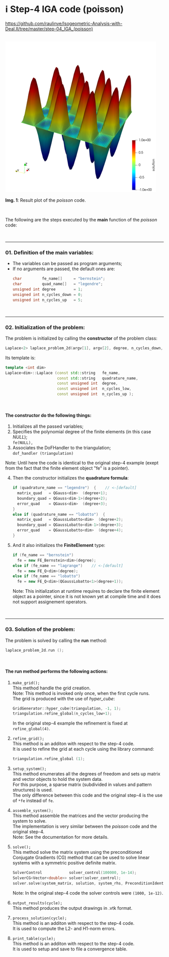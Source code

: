 # ℹ️ Step-4 IGA code (poisson)

https://github.com/raulinve/Isogeometric-Analysis-with-Deal.II/tree/master/step-04_IGA_(poisson)  

<br/>  

<img src="./doc/IMG_step-4_IGA_t5.png" alt="FIGURE: Poisson example result" width="480" height="480">  

**Img. 1**: Result plot of the *poisson* code.  

<br/>  

The following are the steps executed by the **main** function of the *poisson* code:

<br/>  

---
### 01. Definition of the main variables:  
- The variables can be passed as program arguments;  
- If no arguments are passed, the default ones are:  
  ```cpp
  char         fe_name[]     = "bernstein";
  char         quad_name[]   = "legendre";
  unsigned int degree        = 1;
  unsigned int n_cycles_down = 0;
  unsigned int n_cycles_up   = 5;
  ```

<br/>  

---
### 02. Initialization of the problem:
The problem is initialized by calling the **constructor** of the problem class:
```cpp
Laplace<2> laplace_problem_2d(argv[1], argv[2], degree, n_cycles_down, n_cycles_up);
```
Its template is:
```cpp
template <int dim>
Laplace<dim>::Laplace (const std::string   fe_name,
                       const std::string   quadrature_name,
                       const unsigned int  degree,
                       const unsigned int  n_cycles_low,
                       const unsigned int  n_cycles_up );
```

<br/>  

#### The constructor do the following things:  
1. Initializes all the passed variables;  
2. Specifies the polynomial degree of the finite elements (in this case *NULL*);  
    `fe(NULL),`  
3. Associates the DoFHandler to the triangulation;  
    `dof_handler (triangulation)`  

Note: Until here the code is identical to the original step-4 example 
(exept from the fact that the finite element object "fe" is a pointer).  

4. Then the constructor initializes the **quadrature formula**:  
    ```cpp
    if (quadrature_name == "legendre")  {    // <-[default]
      matrix_quad   = QGauss<dim>  (degree+1);
      boundary_quad = QGauss<dim-1>(degree+2);
      error_quad    = QGauss<dim>  (degree+3);
    }
    else if (quadrature_name == "lobatto")  {
      matrix_quad   = QGaussLobatto<dim>  (degree+2);
      boundary_quad = QGaussLobatto<dim-1>(degree+3);
      error_quad    = QGaussLobatto<dim>  (degree+4);
    }
    ```

5. And it also initializes the **FiniteElement** type:  
    ```cpp
    if (fe_name == "bernstein")
      fe = new FE_Bernstein<dim>(degree);
    else if (fe_name == "lagrange")    // <-[default]
      fe = new FE_Q<dim>(degree);
    else if (fe_name == "lobatto")
      fe = new FE_Q<dim>(QGaussLobatto<1>(degree+1));
    ```
    Note: This initialization at runtime requires to declare the finite element object as a pointer, since it is not known yet at compile time and it does not support assignement operators.  


<br/>  

---
### 03. Solution of the problem:
The problem is solved by calling the **run** method:  
```cpp
laplace_problem_2d.run ();
```

<br/>  

#### The run method performs the following actions:  

1. `make_grid();`  
    This method handle the grid creation.  
    Note: This method is invoked only once, when the first cycle runs.  
    The grid is produced with the use of *hyper_cube*:  
    ```cpp
    GridGenerator::hyper_cube(triangulation, -1, 1);
    triangulation.refine_global(n_cycles_low+1);
    ```
    In the original step-4 example the refinement is fixed at `refine_global(4)`.  

2. `refine_grid();`  
    This method is an additon with respect to the step-4 code.  
    It is used to refine the grid at each cycle using the library command:  
    ```cpp
    triangulation.refine_global (1);
    ```

3. `setup_system();`  
    This method enumerates all the degrees of freedom and sets up matrix and 
    vector objects to hold the system data.  
    For this purpose, a sparse matrix (subdivided in values and pattern structures) is used.  
    The only difference between this code and the original step-4 is the use of `*fe` instead of `fe`.  

4. `assemble_system();`  
    This method assemble the matrices and the vector producing the system to solve.  
    The implementation is very similar between the *poisson* code and the original step-4.  
    Note: See the documentation for more details.  

5. `solve();`  
    This method solve the matrix system using the preconditioned Conjugate Gradients (CG) 
    method that can be used to solve linear systems with a symmetric positive definite matrix.  
    ```cpp
    SolverControl            solver_control(100000, 1e-14);
    SolverCG<Vector<double>> solver(solver_control);
    solver.solve(system_matrix, solution, system_rhs, PreconditionIdentity());
    ```  
    Note: In the original step-4 code the solver controls were `(1000, 1e-12)`.  

6. `output_results(cycle);`  
    This method produces the output drawings in .vtk format.  

7. `process_solution(cycle);`  
    This method is an additon with respect to the step-4 code.  
    It is used to compute the L2- and H1-norm errors.  

8. `print_table(cycle);`  
    This method is an additon with respect to the step-4 code.  
    It is used to setup and save to file a convergence table.  





